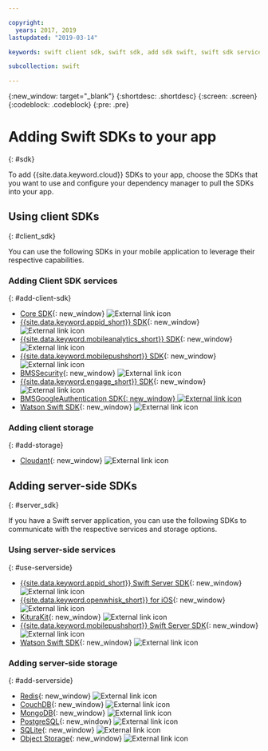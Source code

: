 ```yaml
---

copyright:
  years: 2017, 2019
lastupdated: "2019-03-14"

keywords: swift client sdk, swift sdk, add sdk swift, swift sdk service, server sdk swift, swift bms, clientsdk swift, client storage swifts

subcollection: swift

---
```


{:new_window: target="_blank"}
{:shortdesc: .shortdesc}
{:screen: .screen}
{:codeblock: .codeblock}
{:pre: .pre}

# Adding Swift SDKs to your app
{: #sdk}

To add {{site.data.keyword.cloud}} SDKs to your app, choose the SDKs that you want to use and configure your dependency manager to pull the SDKs into your app.

## Using client SDKs
{: #client_sdk}

You can use the following SDKs in your mobile application to leverage their respective capabilities.

### Adding Client SDK services
{: #add-client-sdk}

- [Core SDK](https://github.com/ibm-bluemix-mobile-services/bms-clientsdk-swift-core){: new_window} ![External link icon](../icons/launch-glyph.svg "External link icon")
- [{{site.data.keyword.appid_short}} SDK](https://github.com/ibm-cloud-security/appid-clientsdk-swift){: new_window} ![External link icon](../icons/launch-glyph.svg "External link icon")
- [{{site.data.keyword.mobileanalytics_short}} SDK](https://github.com/ibm-bluemix-mobile-services/bms-clientsdk-swift-analytics){: new_window} ![External link icon](../icons/launch-glyph.svg "External link icon")
- [{{site.data.keyword.mobilepushshort}} SDK](https://github.com/ibm-bluemix-mobile-services/bms-clientsdk-swift-push){: new_window} ![External link icon](../icons/launch-glyph.svg "External link icon")
- [BMSSecurity](https://github.com/ibm-bluemix-mobile-services/bms-clientsdk-swift-security){: new_window} ![External link icon](../icons/launch-glyph.svg "External link icon")
- [{{site.data.keyword.engage_short}} SDK](https://github.com/ibm-bluemix-mobile-services/bms-clientsdk-swift-applaunch){: new_window} ![External link icon](../icons/launch-glyph.svg "External link icon")
- [BMSGoogleAuthentication SDK{: new_window} ![External link icon](../icons/launch-glyph.svg "External link icon")](https://github.com/ibm-bluemix-mobile-services/bms-clientsdk-swift-security-googleauthentication)
- [Watson Swift SDK](https://github.com/watson-developer-cloud/swift-sdk){: new_window} ![External link icon](../icons/launch-glyph.svg "External link icon")

### Adding client storage
{: #add-storage}

- [Cloudant](https://github.com/cloudant/swift-cloudant){: new_window} ![External link icon](../icons/launch-glyph.svg "External link icon")

## Adding server-side SDKs
{: #server_sdk}

If you have a Swift server application, you can use the following SDKs to communicate with the respective services and storage options.

### Using server-side services
{: #use-serverside}

- [{{site.data.keyword.appid_short}} Swift Server SDK](https://github.com/ibm-cloud-security/appid-serversdk-swift){: new_window} ![External link icon](../icons/launch-glyph.svg "External link icon")
- [{{site.data.keyword.openwhisk_short}} for iOS](https://cloud.ibm.com/openwhisk/learn/ios-sdk){: new_window} ![External link icon](../icons/launch-glyph.svg "External link icon")
- [KituraKit](https://github.com/IBM-Swift/KituraKit){: new_window} ![External link icon](../icons/launch-glyph.svg "External link icon")
- [{{site.data.keyword.mobilepushshort}} Swift Server SDK](https://github.com/ibm-bluemix-mobile-services/bms-pushnotifications-serversdk-swift){: new_window} ![External link icon](../icons/launch-glyph.svg "External link icon")
- [Watson Swift SDK](https://github.com/watson-developer-cloud/swift-sdk){: new_window} ![External link icon](../icons/launch-glyph.svg "External link icon")

### Adding server-side storage
{: #add-serverside}

- [Redis](https://github.com/IBM-Swift/Kitura-redis){: new_window} ![External link icon](../icons/launch-glyph.svg "External link icon")
- [CouchDB](https://github.com/IBM-Swift/Kitura-CouchDB){: new_window} ![External link icon](../icons/launch-glyph.svg "External link icon")
- [MongoDB](https://github.com/OpenKitten/MongoKitten){: new_window} ![External link icon](../icons/launch-glyph.svg "External link icon")
- [PostgreSQL](https://github.com/IBM-Swift/Swift-Kuery-PostgreSQL){: new_window} ![External link icon](../icons/launch-glyph.svg "External link icon")
- [SQLite](https://github.com/IBM-Swift/Swift-Kuery-SQLite){: new_window} ![External link icon](../icons/launch-glyph.svg "External link icon")
- [Object Storage](https://github.com/ibm-bluemix-mobile-services/bluemix-objectstorage-serversdk-swift){: new_window} ![External link icon](../icons/launch-glyph.svg "External link icon")
